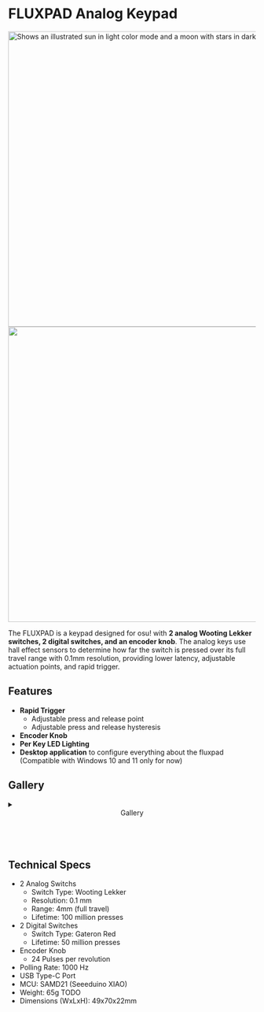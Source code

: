 # FLUXPAD Analog Keypad
<picture>
  <source media="(prefers-color-scheme: dark)" srcset="assets/Branding/LogoDark.png?raw=True" width="600">
  <img alt="Shows an illustrated sun in light color mode and a moon with stars in dark color mode." src="assets/Branding/LogoDark.png?raw=True" width="600">
</picture>
<br>

<img src="assets/Renders/iso_right_cartoon.png?raw=true" width="600">

The FLUXPAD is a keypad designed for osu! with **2 analog Wooting Lekker switches, 2 digital switches, and an encoder knob**. The analog keys use hall effect sensors to determine how far the switch is pressed over its full travel range with 0.1mm resolution, providing lower latency, adjustable actuation points, and rapid trigger.


## Features

- **Rapid Trigger**
  - Adjustable press and release point
  - Adjustable press and release hysteresis
- **Encoder Knob**
- **Per Key LED Lighting**
- **Desktop application** to configure everything about the fluxpad (Compatible with Windows 10 and 11 only for now)

## Gallery

<details><summary><header>Gallery</header></summary>
<p>
  
<a href="https://www.youtube.com/watch?v=YnBMVPY66ps" target="_blank">
 <img src="http://img.youtube.com/vi/YnBMVPY66ps/hqdefault.jpg" alt="Watch the video" height="400" border="10" />
</a>

![](assets/top_diagram.png?raw=true)

![](assets/exploded_labeled.png?raw=true)

![](assets/Photos/oblique_right2.jpg?raw=true)


</p>
</details>

## Technical Specs

- 2 Analog Switchs
  - Switch Type: Wooting Lekker
  - Resolution: 0.1 mm
  - Range: 4mm (full travel)
  - Lifetime: 100 million presses
- 2 Digital Switches
  - Switch Type: Gateron Red
  - Lifetime: 50 million presses
- Encoder Knob
  - 24 Pulses per revolution
- Polling Rate: 1000 Hz
- USB Type-C Port
- MCU: SAMD21 (Seeeduino XIAO)
- Weight: 65g TODO
- Dimensions (WxLxH): 49x70x22mm
